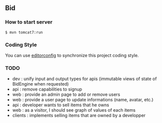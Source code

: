 ## Bid

### How to start server

    $ mvn tomcat7:run

### Coding Style

You can use [editorconfig](http://editorconfig.org) to synchronize this project coding style.

### TODO

 - dev : unify input and output types for apis (immutable views of state of BidEngine when requested)
 - api : remove capabilities to signup
 - web : provide an admin page to add or remove users
 - web : provide a user page to update informations (name, avatar, etc.)
 - api : developer wants to sell items that he owns
 - web : as a visitor, I should see graph of values of each items
 - clients : implements selling items that are owned by a developper